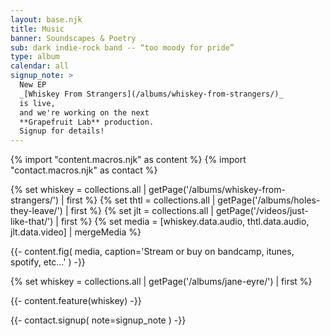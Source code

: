 ```yaml
---
layout: base.njk
title: Music
banner: Soundscapes & Poetry
sub: dark indie-rock band -- “too moody for pride”
type: album
calendar: all
signup_note: >
  New EP
  _[Whiskey From Strangers](/albums/whiskey-from-strangers/)_
  is live,
  and we're working on the next
  **Grapefruit Lab** production.
  Signup for details!
---
```


{% import "content.macros.njk" as content %}
{% import "contact.macros.njk" as contact %}

{% set whiskey = collections.all | getPage('/albums/whiskey-from-strangers/') | first %}
{% set thtl = collections.all | getPage('/albums/holes-they-leave/') | first %}
{% set jlt = collections.all | getPage('/videos/just-like-that/') | first %}
{% set media = [whiskey.data.audio, thtl.data.audio, jlt.data.video] | mergeMedia %}

{{- content.fig(
  media,
  caption='Stream or buy on bandcamp, itunes, spotify, etc…'
) -}}

{% set whiskey = collections.all | getPage('/albums/jane-eyre/') | first %}

{{- content.feature(whiskey) -}}

{{- contact.signup(
  note=signup_note
) -}}
